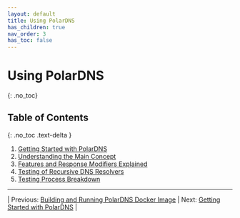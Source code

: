 ```yaml
---
layout: default
title: Using PolarDNS
has_children: true
nav_order: 3
has_toc: false
---
```


# Using PolarDNS
{: .no_toc}

## Table of Contents
{: .no_toc .text-delta }

1. [Getting Started with PolarDNS](getting-started)
1. [Understanding the Main Concept](main-concept)
1. [Features and Response Modifiers Explained](features-and-modifiers)
1. [Testing of Recursive DNS Resolvers](testing-recursive-resolvers)
1. [Testing Process Breakdown](testing-process-breakdown)

--- 

| Previous: [Building and Running PolarDNS Docker Image](../installation/docker-setup) | Next: [Getting Started with PolarDNS](getting-started) |
